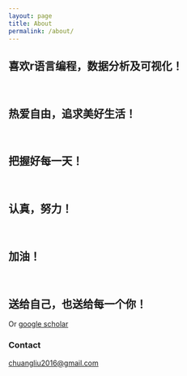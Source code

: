 ```yaml
---
layout: page
title: About
permalink: /about/
---
```


## 喜欢r语言编程，数据分析及可视化！
<br />

## 热爱自由，追求美好生活！
<br />

## 把握好每一天！
<br />

## 认真，努力！
<br />

## 加油！
<br />

## 送给自己，也送给每一个你！



Or [google scholar](https://scholar.google.com/citations?user=Widqy7YAAAAJ&hl=en)

### Contact

[chuangliu2016@gmail.com](mailto:chuangliu2016@gmail.com)
